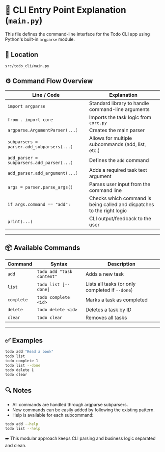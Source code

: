 # 🧠 CLI Entry Point Explanation (`main.py`)

This file defines the command-line interface for the Todo CLI app using Python's built-in `argparse` module.

## 📂 Location

`src/todo_cli/main.py`

## ⚙️ Command Flow Overview

| Line / Code                                | Explanation                                                               |
|--------------------------------------------|---------------------------------------------------------------------------|
| `import argparse`                          | Standard library to handle command-line arguments                         |
| `from . import core`                       | Imports the task logic from `core.py`                                     |
| `argparse.ArgumentParser(...)`             | Creates the main parser                                                   |
| `subparsers = parser.add_subparsers(...)`  | Allows for multiple subcommands (add, list, etc.)                         |
| `add_parser = subparsers.add_parser(...)`  | Defines the `add` command                                                 |
| `add_parser.add_argument(...)`             | Adds a required task text argument                                        |
| `args = parser.parse_args()`              | Parses user input from the command line                                   |
| `if args.command == "add":`               | Checks which command is being called and dispatches to the right logic   |
| `print(...)`                              | CLI output/feedback to the user                                           |

---

## 📦 Available Commands

| Command              | Syntax                            | Description                                  |
|----------------------|------------------------------------|----------------------------------------------|
| `add`                | `todo add "task content"`          | Adds a new task                              |
| `list`               | `todo list [--done]`               | Lists all tasks (or only completed if `--done`) |
| `complete`           | `todo complete <id>`               | Marks a task as completed                    |
| `delete`             | `todo delete <id>`                 | Deletes a task by ID                         |
| `clear`              | `todo clear`                       | Removes all tasks                            |

---

## ✅ Examples

```bash
todo add "Read a book"
todo list
todo complete 1
todo list --done
todo delete 1
todo clear
```

## 🔍 Notes

- All commands are handled through argparse subparsers.
- New commands can be easily added by following the existing pattern.
- Help is available for each subcommand:

```bash
todo add --help
todo list --help
```

➡️ This modular approach keeps CLI parsing and business logic separated and clean.